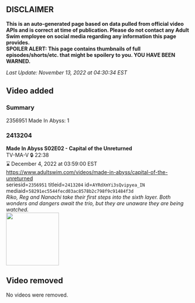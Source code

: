 ## DISCLAIMER
**This is an auto-generated page based on data pulled from official video APIs and is correct at time of publication. Please do not contact any Adult Swim employee on social media regarding any information this page provides.**  
**SPOILER ALERT: This page contains thumbnails of full episodes/shorts/etc. that might be spoilery to you. YOU HAVE BEEN WARNED.**  

_Last Update: November 13, 2022 at 04:30:34 EST_
## Video added
### Summary
2356951 Made In Abyss: 1  
### 2413204
**Made In Abyss S02E02 - Capital of the Unreturned**  
TV-MA-V 🔒 22:38  
⌛ December 4, 2022 at 03:59:00 EST  
https://www.adultswim.com/videos/made-in-abyss/capital-of-the-unreturned  
seriesid=`2356951` titleid=`2413204` id=`AYRdXmYi3sQvipyea_IN` mediaid=`58291ec5544fecd03ac8578b2c798f9c91484f3d`  
_Riko, Reg and Nanachi take their first steps into the sixth layer. Both wonders and dangers await the trio, but they are unaware they are being watched._  
<a href="https://media.cdn.adultswim.com/uploads/20221109/thumbnails/2_22119129173-MadeInAbyss_15_202_CapitalOfTheUnreturned.png"><img src="https://media.cdn.adultswim.com/uploads/20221109/thumbnails/2_22119129173-MadeInAbyss_15_202_CapitalOfTheUnreturned.png" height="144px" /></a>
## Video removed
No videos were removed.  
